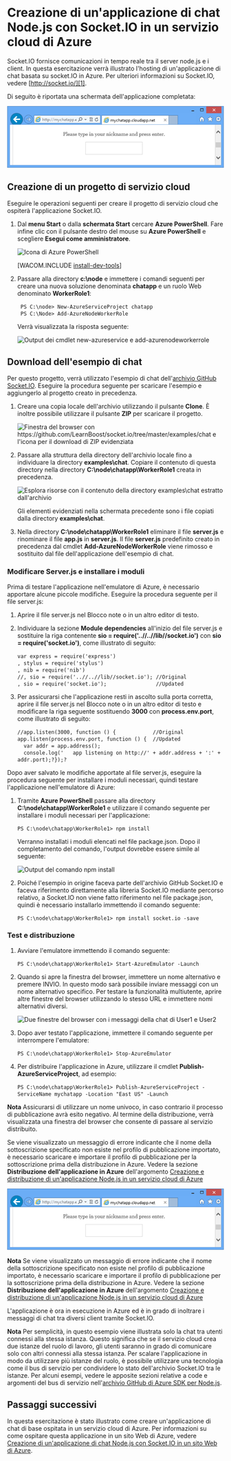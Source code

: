 <properties  linkid="dev-nodejs-worker-app-with-socketio" urlDisplayName="App Using Socket.IO" pageTitle="Node.js application using Socket.io - Azure tutorial" metaKeywords="Azure Node.js socket.io tutorial, Azure Node.js socket.io, Azure Node.js tutorial" description="A tutorial that demonstrates using socket.io in a node.js application hosted on Azure." metaCanonical="" services="cloud-services" documentationCenter="Node.js" title="Build a Node.js Chat Application with Socket.IO on an Azure Cloud Service" authors="" solutions="" manager="" editor="" />

# Creazione di un'applicazione di chat Node.js con Socket.IO in un servizio cloud di Azure

Socket.IO fornisce comunicazioni in tempo reale tra il server node.js e i client. In questa esercitazione verrà illustrato l'hosting di un'applicazione di chat basata su socket.IO in Azure. Per ulteriori informazioni su Socket.IO, vedere [http://socket.io/][1].

Di seguito è riportata una schermata dell'applicazione completata:

![Finestra del browser con il servizio ospitato in
Azure](./media/cloud-services-nodejs-chat-app-socketio/socketio-10.png)

## Creazione di un progetto di servizio cloud

Eseguire le operazioni seguenti per creare il progetto di servizio cloud che ospiterà l'applicazione Socket.IO.

1.  Dal **menu Start** o dalla **schermata Start** cercare **Azure
    PowerShell**. Fare infine clic con il pulsante destro del mouse su
    **Azure PowerShell** e scegliere **Esegui come amministratore**.
    
    ![Icona di Azure
    PowerShell](./media/cloud-services-nodejs-chat-app-socketio/azure-powershell-start.png)
    
    [WACOM.INCLUDE [install-dev-tools](../includes/install-dev-tools.md)]

2.  Passare alla directory **c:\node** e immettere i comandi seguenti
    per creare una nuova soluzione denominata **chatapp** e un ruolo Web
    denominato **WorkerRole1**:
    
         PS C:\node> New-AzureServiceProject chatapp
         PS C:\Node> Add-AzureNodeWorkerRole
    
    Verrà visualizzata la risposta seguente:
    
    ![Output dei cmdlet new-azureservice e
    add-azurenodeworkerrole](./media/cloud-services-nodejs-chat-app-socketio/socketio-1.png)

## Download dell'esempio di chat

Per questo progetto, verrà utilizzato l'esempio di chat dell'[archivio GitHub Socket.IO][2]. Eseguire la procedura seguente per scaricare l'esempio e aggiungerlo al progetto creato in precedenza.

1.  Creare una copia locale dell'archivio utilizzando il pulsante
    **Clone**. È inoltre possibile utilizzare il pulsante **ZIP** per
    scaricare il progetto.
    
    ![Finestra del browser con
    https://github.com/LearnBoost/socket.io/tree/master/examples/chat e
    l'icona per il download di ZIP
    evidenziata](./media/cloud-services-nodejs-chat-app-socketio/socketio-22.png)

2.  Passare alla struttura della directory dell'archivio locale fino a
    individuare la directory **examples\chat**. Copiare il contenuto di
    questa directory nella directory **C:\node\chatapp\WorkerRole1**
    creata in precedenza.
    
    ![Esplora risorse con il contenuto della directory examples\\chat
    estratto
    dall'archivio](./media/cloud-services-nodejs-chat-app-socketio/socketio-5.png)
    
    Gli elementi evidenziati nella schermata precedente sono i file
    copiati dalla directory **examples\chat**.

3.  Nella directory **C:\node\chatapp\WorkerRole1** eliminare il file
    **server.js** e rinominare il file **app.js** in **server.js**. Il
    file **server.js** predefinito creato in precedenza dal cmdlet
    **Add-AzureNodeWorkerRole** viene rimosso e sostituito dal file
    dell'applicazione dell'esempio di chat.

### Modificare Server.js e installare i moduli

Prima di testare l'applicazione nell'emulatore di Azure, è necessario apportare alcune piccole modifiche. Eseguire la procedura seguente per il file server.js:

1.  Aprire il file server.js nel Blocco note o in un altro editor di
    testo.

2.  Individuare la sezione **Module dependencies** all'inizio del file
    server.js e sostituire la riga contenente **sio =
    require('..//..//lib//socket.io')** con **sio =
    require('socket.io')**, come illustrato di seguito:
    
		var express = require('express')
  		, stylus = require('stylus')
  		, nib = require('nib')
		//, sio = require('..//..//lib//socket.io'); //Original
  		, sio = require('socket.io');                //Updated

3.  Per assicurarsi che l'applicazione resti in ascolto sulla porta
    corretta, aprire il file server.js nel Blocco note o in un altro
    editor di testo e modificare la riga seguente sostituendo **3000**
    con **process.env.port**, come illustrato di seguito:
    
        //app.listen(3000, function () {            //Original
        app.listen(process.env.port, function () {  //Updated
          var addr = app.address();
          console.log('   app listening on http://' + addr.address + ':' + addr.port);?});?

Dopo aver salvato le modifiche apportate al file server.js, eseguire la procedura seguente per installare i moduli necessari, quindi testare l'applicazione nell'emulatore di Azure:

1.  Tramite **Azure PowerShell** passare alla directory
    **C:\node\chatapp\WorkerRole1** e utilizzare il comando seguente per
    installare i moduli necessari per l'applicazione:
    
        PS C:\node\chatapp\WorkerRole1> npm install
    
    Verranno installati i moduli elencati nel file package.json. Dopo il
    completamento del comando, l'output dovrebbe essere simile al
    seguente:
    
    ![Output del comando npm
    install](./media/cloud-services-nodejs-chat-app-socketio/socketio-7.png)

2.  Poiché l'esempio in origine faceva parte dell'archivio GitHub
    Socket.IO e faceva riferimento direttamente alla libreria Socket.IO
    mediante percorso relativo, a Socket.IO non viene fatto riferimento
    nel file package.json, quindi è necessario installarlo immettendo il
    comando seguente:
    
        PS C:\node\chatapp\WorkerRole1> npm install socket.io -save

### Test e distribuzione

1.  Avviare l'emulatore immettendo il comando seguente:
    
        PS C:\node\chatapp\WorkerRole1> Start-AzureEmulator -Launch

2.  Quando si apre la finestra del browser, immettere un nome
    alternativo e premere INVIO. In questo modo sarà possibile inviare
    messaggi con un nome alternativo specifico. Per testare la
    funzionalità multiutente, aprire altre finestre del browser
    utilizzando lo stesso URL e immettere nomi alternativi diversi.
    
    ![Due finestre del browser con i messaggi della chat di User1 e
    User2](./media/cloud-services-nodejs-chat-app-socketio/socketio-8.png)

3.  Dopo aver testato l'applicazione, immettere il comando seguente per
    interrompere l'emulatore:
    
        PS C:\node\chatapp\WorkerRole1> Stop-AzureEmulator

4.  Per distribuire l'applicazione in Azure, utilizzare il cmdlet
    **Publish-AzureServiceProject**, ad esempio:
    
        PS C:\node\chatapp\WorkerRole1> Publish-AzureServiceProject -ServiceName mychatapp -Location "East US" -Launch
    


**Nota**
Assicurarsi di utilizzare un nome univoco, in caso contrario il processo di pubblicazione avrà esito negativo. Al termine della distribuzione, verrà visualizzata una finestra del browser che consente di passare al servizio distribuito.


Se viene visualizzato un messaggio di errore indicante che il nome della sottoscrizione specificato non esiste nel profilo di pubblicazione importato, è necessario scaricare e importare il profilo di pubblicazione per la sottoscrizione prima della distribuzione in Azure. Vedere la sezione **Distribuzione dell'applicazione in Azure** dell'argomento
[Creazione e distribuzione di un'applicazione Node.js in un servizio
cloud di Azure][3]




    
![Finestra del browser con il servizio ospitato in Azure](./media/cloud-services-nodejs-chat-app-socketio/socketio-10.png)
    


**Nota**
Se viene visualizzato un messaggio di errore indicante che il nome della sottoscrizione specificato non esiste nel profilo di pubblicazione importato, è necessario scaricare e importare il profilo di pubblicazione per la sottoscrizione prima della distribuzione in Azure. Vedere la sezione **Distribuzione dell'applicazione in Azure** dell'argomento
[Creazione e distribuzione di un'applicazione Node.js in un servizio
cloud di Azure][3]


 


L'applicazione è ora in esecuzione in Azure ed è in grado di inoltrare i messaggi di chat tra diversi client tramite Socket.IO.


**Nota**
Per semplicità, in questo esempio viene illustrata solo la chat tra utenti connessi alla stessa istanza. Questo significa che se il servizio cloud crea due istanze del ruolo di lavoro, gli utenti saranno in grado di comunicare solo con altri connessi alla stessa istanza. Per scalare l'applicazione in modo da utilizzare più istanze del ruolo, è possibile utilizzare una tecnologia come il bus di servizio per condividere lo stato dell'archivio Socket.IO tra le istanze. Per alcuni esempi, vedere le apposite sezioni relative a code e argomenti del bus di servizio nell'[archivio GitHub di Azure SDK per Node.js][4].




## Passaggi successivi

In questa esercitazione è stato illustrato come creare un'applicazione di chat di base ospitata in un servizio cloud di Azure. Per informazioni su come ospitare questa applicazione in un sito Web di Azure, vedere
[Creazione di un'applicazione di chat Node.js con Socket.IO in un sito
Web di Azure](/en-us/develop/nodejs/tutorials/website-using-socketio/).



[1]: http://socket.io/
[2]: https://github.com/LearnBoost/socket.io/tree/0.9.14
[3]: https://www.windowsazure.com/en-us/develop/nodejs/tutorials/getting-started/
[4]: https://github.com/WindowsAzure/azure-sdk-for-node